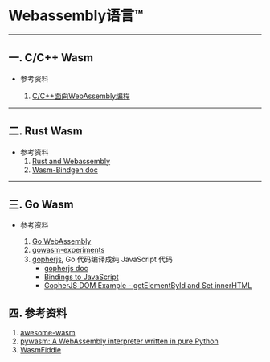 # Webassembly语言™

---

## 一. C/C++ Wasm

* 参考资料
  
   1. [C/C++面向WebAssembly编程](https://www.cntofu.com/book/150/readme.html)

------


## 二. Rust Wasm

* 参考资料
	1. [Rust and Webassembly](https://rustwasm.github.io/docs/book/#rust--and-webassembly-)
	2. [Wasm-Bindgen doc](https://rustwasm.github.io/docs/wasm-bindgen/introduction.html)

------

## 三. Go Wasm

* 参考资料

	1. [Go WebAssembly](https://github.com/golang/go/wiki/WebAssembly#executing-webassembly-with-nodejs)
	2. [gowasm-experiments](https://stdiopt.github.io/gowasm-experiments/)
	3. [gopherjs](https://github.com/gopherjs/gopherjs),  Go 代码编译成纯 JavaScript 代码
	   - [gopherjs doc](https://pkg.go.dev/github.com/gopherjs/gopherjs#section-documentation)
	   - [Bindings to JavaScript](https://github.com/gopherjs/gopherjs/wiki/bindings)
	   - [GopherJS DOM Example - getElementById and Set innerHTML](https://siongui.github.io/2016/01/10/gopherjs-dom-example-getElementById-innerHTML/)

## 四. 参考资料

1. [awesome-wasm](https://github.com/WebAssembly-cn/awesome-wasm)
2. [pywasm: A WebAssembly interpreter written in pure Python](https://github.com/mohanson/pywasm)
3. [WasmFiddle](https://wasdk.github.io/WasmFiddle/)